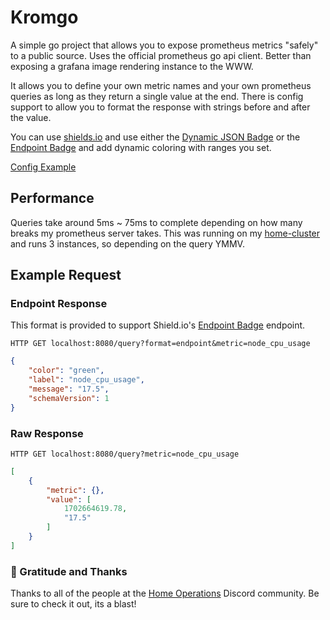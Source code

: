 # Kromgo

A simple go project that allows you to expose prometheus metrics "safely" to a public source. Uses the official prometheus go api client. Better than exposing a grafana image rendering instance to the WWW.

It allows you to define your own metric names and your own prometheus queries as long as they return a single value at the end. There is config support to allow you to format the response with strings before and after the value.

You can use [shields.io](https://sheilds.io) and use either the [Dynamic JSON Badge](https://shields.io/badges/dynamic-json-badge) or the [Endpoint Badge](https://shields.io/badges/endpoint-badge) and add dynamic coloring with ranges you set.

[Config Example](./config.yaml.example)

## Performance

Queries take around 5ms ~ 75ms to complete depending on how many breaks my prometheus server takes. This was running on my [home-cluster](https://github.com/kashalls/home-cluster) and runs 3 instances, so depending on the query YMMV.

## Example Request

### Endpoint Response

This format is provided to support Shield.io's [Endpoint Badge](https://shields.io/badges/endpoint-badge) endpoint.

`HTTP GET localhost:8080/query?format=endpoint&metric=node_cpu_usage`

```json
{
    "color": "green",
    "label": "node_cpu_usage",
    "message": "17.5",
    "schemaVersion": 1
}
```

### Raw Response

`HTTP GET localhost:8080/query?metric=node_cpu_usage`

```json
[
    {
        "metric": {},
        "value": [
            1702664619.78,
            "17.5"
        ]
    }
]
```

### 🤝 Gratitude and Thanks

Thanks to all of the people at the [Home Operations](https://discord.gg/home-operations) Discord community. Be sure to check it out, its a blast!
